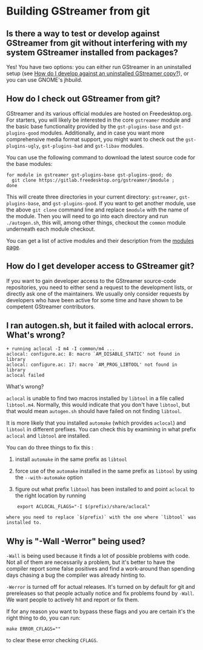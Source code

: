 # Building GStreamer from git

## Is there a way to test or develop against GStreamer from git without interfering with my system GStreamer installed from packages?

Yes! You have two options: you can either run GStreamer in an
uninstalled setup (see [How do I develop against an uninstalled
GStreamer copy?](#developing-uninstalled-gstreamer)), or you can use
GNOME's jhbuild.

## How do I check out GStreamer from git?

GStreamer and its various official modules are hosted on Freedesktop.org. For
starters, you will likely be interested in the core `gstreamer` module and the
basic base functionality provided by the `gst-plugins-base` and
`gst-plugins-good` modules. Additionally, and in case you want more
comprehensive media format support, you might want to check out the
`gst-plugins-ugly`, `gst-plugins-bad` and `gst-libav` modules.

You can use the following command to download the latest source code for the
base modules:

```
for module in gstreamer gst-plugins-base gst-plugins-good; do
  git clone https://gitlab.freedesktop.org/gstreamer/$module ;
done
```

This will create three directories in your current directory: `gstreamer`,
`gst-plugins-base`, and `gst-plugins-good`. If you want to get another module,
use the above `git clone` command line and replace `$module` with the name of
the module. Then you will need to go into each directory and run `./autogen.sh`,
this will, among other things, checkout the `common` module underneath each
module checkout.

You can get a list of active modules and their description from the
[modules page](http://gstreamer.freedesktop.org/modules/).

## How do I get developer access to GStreamer git?

If you want to gain developer access to the GStreamer source-code repositories,
you need to either send a request to the development lists, or directly ask one
of the maintainers. We usually only consider requests by developers who have
been active for some time and have shown to be competent GStreamer contributors.

## I ran autogen.sh, but it failed with aclocal errors. What's wrong?

```
+ running aclocal -I m4 -I common/m4 ...
aclocal: configure.ac: 8: macro `AM_DISABLE_STATIC' not found in library
aclocal: configure.ac: 17: macro `AM_PROG_LIBTOOL' not found in library
aclocal failed
```

What's wrong?

`aclocal` is unable to find two macros installed by `libtool` in a
file called `libtool.m4`. Normally, this would indicate that you don't have
`libtool`, but that would mean `autogen.sh` should have failed on not finding
`libtool`.

It is more likely that you installed `automake` (which provides `aclocal`)
and `libtool` in different prefixes. You can check this by examining in
what prefix `aclocal` and `libtool` are installed.

You can do three things to fix this :

1.  install `automake` in the same prefix as `libtool`

2.  force use of the `automake` installed in the same prefix as `libtool` by
    using the `--with-automake` option

3.  figure out what prefix `libtool` has been installed to and point
    `aclocal` to the right location by running

```
    export ACLOCAL_FLAGS="-I $(prefix)/share/aclocal"
```
    where you need to replace `$(prefix)` with the one where `libtool` was
    installed to.

## Why is "-Wall -Werror" being used?

`-Wall` is being used because it finds a lot of possible problems
with code. Not all of them are necessarily a problem, but it's better to
have the compiler report some false positives and find a work-around
than spending days chasing a bug the compiler was already hinting to.

`-Werror` is turned off for actual releases. It's turned on by default
for git and prereleases so that people actually notice and fix problems
found by `-Wall`. We want people to actively hit and report or fix them.

If for any reason you want to bypass these flags and you are certain
it's the right thing to do, you can run:

```
make ERROR_CFLAGS=""
```

to clear these error checking `CFLAGS`.
